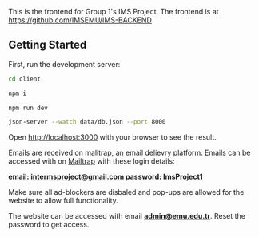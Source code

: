 This is the frontend for Group 1's IMS Project. The frontend is at https://github.com/IMSEMU/IMS-BACKEND

## Getting Started

First, run the development server:

```bash
cd client

npm i

npm run dev

json-server --watch data/db.json --port 8000
```

Open [http://localhost:3000](http://localhost:3000) with your browser to see the result.

Emails are received on malitrap, an email delievry platform.
Emails can be accessed with on [Mailtrap](https://mailtrap.io/) with these login details:

**email: intermsproject@gmail.com
password: ImsProject1**

Make sure all ad-blockers are disbaled and pop-ups are allowed for the website to allow full functionality.

The website can be accessed with email **admin@emu.edu.tr**. Reset the password to get access.
